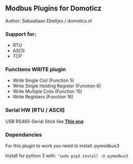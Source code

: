 ## Modbus Plugins for Domoticz
Author: Sebastiaan Ebeltjes / domoticx.nl

### Support for:
* RTU
* ASCII
* TCP

### Functions WRITE plugin
* Write Single Coil (Function 5)
* Write Single Holding Register (Function 6)
* Write Multiple Coils (Function 15)
* Write Registers (Function 16)

### Serial HW (RTU / ASCII)
USB RS485-Serial Stick like **[This one](http://domoticx.nl/webwinkel/index.php?route=product/product&product_id=386)**

### Dependancies
For this plugin to work you need to install: pymodbus3

Install for python 3 with: ```'sudo pip3 install -U pymodbus3```
